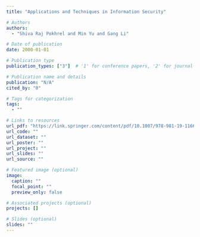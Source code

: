 ```yaml
---
title: "Applications and Techniques in Information Security"

# Authors
authors:
  - "Shiva Raj Pokhrel and Min Yu and Gang Li"

# Date of publication
date: 2000-01-01

# Publication type
publication_types: ["3"]  # '1' for conference papers, '2' for journal articles, '3' for preprints

# Publication name and details
publication: "N/A"
cited_by: "0"

# Tags for categorization
tags:
  - ""

# Links to resources
url_pdf: "https://link.springer.com/content/pdf/10.1007/978-981-19-1166-8.pdf"  # Link to the resource
url_code: ""
url_dataset: ""
url_poster: ""
url_project: ""
url_slides: ""
url_source: ""

# Featured image (optional)
image:
  caption: ""
  focal_point: ""
  preview_only: false

# Associated projects (optional)
projects: []

# Slides (optional)
slides: ""
---
```

